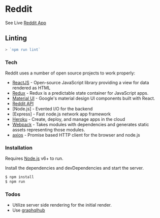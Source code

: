 # Reddit


See Live [Reddit App](https://github/chriswiles.com/)


## Linting
```js
> `npm run lint`
```


### Tech

Reddit uses a number of open source projects to work properly:

* [ReactJS](https://facebook.github.io/react/docs/getting-started.html) - Open-source JavaScript library providing a view for data rendered as HTML
* [Redux](http://redux.js.org/) - Redux is a predictable state container for JavaScript apps.
* [Material UI](http://www.material-ui.com/) - Google's material design UI components built with React.
* [Reddit API](https://www.reddit.com/dev/api/)
* [Node.js] - Evented I/O for the backend
* [Express] - Fast node.js network app framework
* [Heroku](https://devcenter.heroku.com/categories/reference) - Create, deploy, and manage apps in the cloud
* [Webpack](https://webpack.github.io/) - Takes modules with dependencies and generates static assets representing those modules.
* [axios](https://github.com/mzabriskie/axios) - Promise based HTTP client for the browser and node.js


### Installation

Requires [Node.js](https://nodejs.org/) v6+ to run.

Install the dependencies and devDependencies and start the server.

```sh
$ npm install
$ npm run
```

### Todos
* Utilize server side rendering for the initial render.
* Use [graphqlhub](https://www.graphqlhub.com/)
